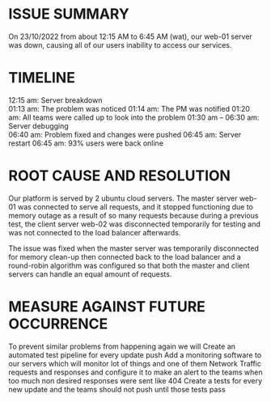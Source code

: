 # ISSUE SUMMARY

On 23/10/2022 from about 12:15 AM to 6:45 AM (wat), our web-01 server was down, causing all of our users inability to access our services. 

# TIMELINE 

12:15 am: Server breakdown  
01:13 am: The problem was noticed
01:14 am: The PM was notified
01:20 am: All teams were called up to look into the problem
01:30 am – 06:30 am: Server debugging  
06:40 am: Problem fixed and changes were pushed 
06:45 am: Server restart
06:45 am: 93% users were back online  

# ROOT CAUSE AND RESOLUTION

Our platform is served by 2 ubuntu cloud servers. The master server web-01 was connected to serve all requests, and it stopped functioning due to memory outage as a result of so many requests because during a previous test, the client server web-02 was disconnected temporarily for testing and was not connected to the load balancer afterwards.

The issue was fixed when the master server was temporarily disconnected for memory clean-up then connected back to the load balancer and a round-robin algorithm was configured so that both the master and client servers can handle an equal amount of requests.

# MEASURE AGAINST FUTURE OCCURRENCE  

To prevent similar problems from happening again we will
Create an automated test pipeline for every update push
Add a monitoring software to our servers which will monitor lot of things and one of them Network Traffic requests and responses and configure it to make an alert to the teams when too much non desired responses were sent like 404
Create a tests for every new update and the teams should not push until those tests pass

